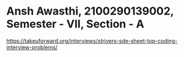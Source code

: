 # Ansh Awasthi, 2100290139002, Semester - VII, Section - A

https://takeuforward.org/interviews/strivers-sde-sheet-top-coding-interview-problems/
